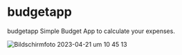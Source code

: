 # budgetapp
budgetapp
Simple Budget App to calculate your expenses. 

![Bildschirmfoto 2023-04-21 um 10 45 13](https://user-images.githubusercontent.com/59428039/233590333-dfe53f3d-8e2e-4cca-b4bd-5ffe7b8ccee4.png)
